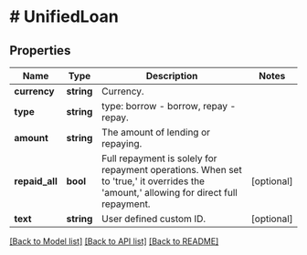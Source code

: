 # # UnifiedLoan

## Properties

Name | Type | Description | Notes
------------ | ------------- | ------------- | -------------
**currency** | **string** | Currency. | 
**type** | **string** | type: borrow - borrow, repay - repay. | 
**amount** | **string** | The amount of lending or repaying. | 
**repaid_all** | **bool** | Full repayment is solely for repayment operations. When set to &#39;true,&#39; it overrides the &#39;amount,&#39; allowing for direct full repayment. | [optional] 
**text** | **string** | User defined custom ID. | [optional] 

[[Back to Model list]](../../README.md#documentation-for-models) [[Back to API list]](../../README.md#documentation-for-api-endpoints) [[Back to README]](../../README.md)
